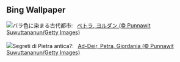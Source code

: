 ## Bing Wallpaper
![](https://www.bing.com/th?id=OHR.PetraMonastery_JA-JP0333984762_UHD.jpg&w=1000)バラ色に染まる古代都市:&nbsp;&ensp;[ペトラ, ヨルダン (© Punnawit Suwuttananun/Getty Images)](https://www.bing.com/th?id=OHR.PetraMonastery_JA-JP0333984762_UHD.jpg)
<br><br/>
![](https://www.bing.com/th?id=OHR.PetraMonastery_IT-IT8921152499_UHD.jpg&w=1000)Segreti di Pietra antica?:&nbsp;&ensp;[Ad-Deir, Petra, Giordania (© Punnawit Suwuttananun/Getty Images)](https://www.bing.com/th?id=OHR.PetraMonastery_IT-IT8921152499_UHD.jpg)
<br><br/>
